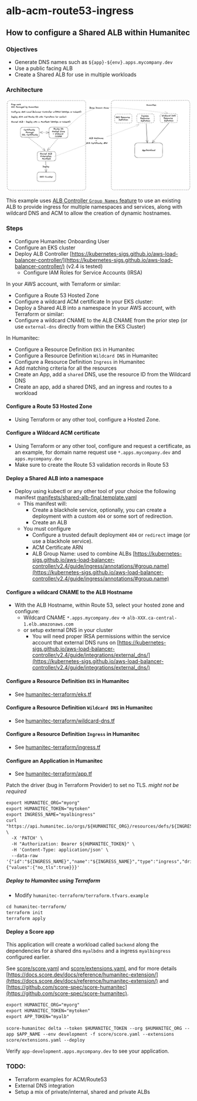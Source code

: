 # alb-acm-route53-ingress

## How to configure a Shared ALB within Humanitec

### Objectives
- Generate DNS names such as `${app}-${env}.apps.mycompany.dev`
- Use a public facing ALB
- Create a Shared ALB for use in multiple workloads

### Architecture
![ALB Architecture with Humanitec](images/architecture.png)

This example uses [ALB Controller `Group Names` feature](https://kubernetes-sigs.github.io/aws-load-balancer-controller/v2.4/guide/ingress/annotations/#group.name) to use an existing ALB to provide ingress for multiple namespaces and services, along with wildcard DNS and ACM to allow the creation of dynamic hostnames.

### Steps
  - Configure Humanitec Onboarding User
  - Configure an EKS cluster
  - Deploy ALB Controller [https://kubernetes-sigs.github.io/aws-load-balancer-controller/](https://kubernetes-sigs.github.io/aws-load-balancer-controller/) (v2.4 is tested)
    - Configure IAM Roles for Service Accounts (IRSA) 

In your AWS account, with Terraform or similar:
  - Configure a Route 53 Hosted Zone
  - Configure a wildcard ACM certificate
In your EKS cluster:
  - Deploy a Shared ALB into a namespace
In your AWS account, with Terraform or similar:
  - Configure a wildcard CNAME to the ALB CNAME from the prior step (or use `external-dns` directly from within the EKS Cluster)

In Humanitec:
  - Configure a Resource Definition `EKS` in Humanitec
  - Configure a Resource Definition `Wildcard DNS` in Humanitec
  - Configure a Resource Definition `Ingress` in Humanitec
  - Add matching criteria for all the resources
  - Create an App, add a `shared` DNS, use the resource ID from the Wildcard DNS
  - Create an app, add a shared DNS, and an ingress and routes to a workload

#### Configure a Route 53 Hosted Zone
- Using Terraform or any other tool, configure a Hosted Zone.

####  Configure a Wildcard ACM certificate
- Using Terraform or any other tool, configure and request a certificate, as an example, for domain name request use `*.apps.mycompany.dev` and `apps.mycompany.dev`
- Make sure to create the Route 53 validation records in Route 53

#### Deploy a Shared ALB into a namespace
- Deploy using kubectl or any other tool of your choice the following manifest [manifests/shared-alb-final.template.yaml](manifests/shared-alb-final.template.yaml)
  - This manifest will:
    - Create a blackhole service, optionally, you can create a deployment with a custom `404` or some sort of redirection.
    - Create an ALB
  - You must configure
    - Configure a trusted default deployment `404` or `redirect` image (or use a blackhole service).
    - ACM Certificate ARN
    - ALB Group Name: used to combine ALBs [https://kubernetes-sigs.github.io/aws-load-balancer-controller/v2.4/guide/ingress/annotations/#group.name](https://kubernetes-sigs.github.io/aws-load-balancer-controller/v2.4/guide/ingress/annotations/#group.name) 

#### Configure a wildcard CNAME to the ALB Hostname
- With the ALB Hostname, within Route 53, select your hosted zone and configure:
  - Wildcard CNAME `*.apps.mycompany.dev` -> `alb-XXX.ca-central-1.elb.amazonaws.com`
  - or setup external DNS in your cluster
    - You will need proper IRSA permissions within the service account that external DNS runs on [https://kubernetes-sigs.github.io/aws-load-balancer-controller/v2.4/guide/integrations/external_dns/](https://kubernetes-sigs.github.io/aws-load-balancer-controller/v2.4/guide/integrations/external_dns/)

#### Configure a Resource Definition `EKS` in Humanitec
- See [humanitec-terraform/eks.tf](humanitec-terraform/eks.tf)

#### Configure a Resource Definition `Wildcard DNS` in Humanitec
- See [humanitec-terraform/wildcard-dns.tf](humanitec-terraform/wildcard-dns.tf)

#### Configure a Resource Definition `Ingress` in Humanitec
- See [humanitec-terraform/ingress.tf](humanitec-terraform/ingress.tf)

#### Configure an Application in Humanitec
- See [humanitec-terraform/app.tf](humanitec-terraform/app.tf)

Patch the driver (bug in Terraform Provider) to set no TLS. _might not be required_
```
export HUMANITEC_ORG="myorg"
export HUMANITEC_TOKEN="mytoken"
export INGRESS_NAME="myalbingress"
curl "https://api.humanitec.io/orgs/${HUMANITEC_ORG}/resources/defs/${INGRESS_NAME}" \
  -X 'PATCH' \
  -H "Authorization: Bearer ${HUMANITEC_TOKEN}" \
  -H 'Content-Type: application/json' \
  --data-raw '{"id":"${INGRESS_NAME}","name":"${INGRESS_NAME}","type":"ingress","driver_inputs":{"values":{"no_tls":true}}}'
```

#####  Deploy to Humanitec using Terraform
- Modify `humanitec-terraform/terraform.tfvars.example`
```
cd humanitec-terraform/
terraform init
terraform apply
```

#### Deploy a Score app

This application will create a workload called `backend` along the dependencies for a shared dns `myalbdns` and a ingress `myalbingress` configured earlier.

See [score/score.yaml](score/score.yaml) and [score/extensions.yaml](score/extensions.yaml), and for more details [https://docs.score.dev/docs/reference/humanitec-extension/](https://docs.score.dev/docs/reference/humanitec-extension/) and [https://github.com/score-spec/score-humanitec](https://github.com/score-spec/score-humanitec).

```
export HUMANITEC_ORG="myorg"
export HUMANITEC_TOKEN="mytoken"
export APP_TOKEN="myalb"

score-humanitec delta --token $HUMANITEC_TOKEN --org $HUMANITEC_ORG --app $APP_NAME --env development -f score/score.yaml --extensions score/extensions.yaml --deploy
```

Verify `app-development.apps.mycompany.dev` to see your application.

### TODO:
- Terraform examples for ACM/Route53
- External DNS integration
- Setup a mix of private/internal, shared and private ALBs